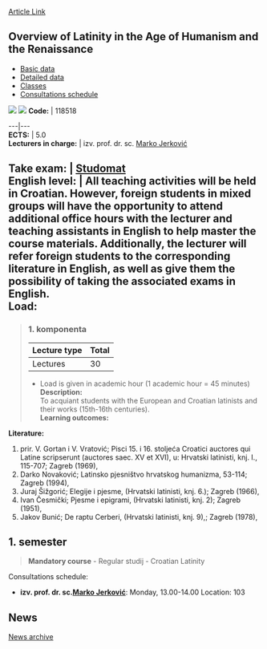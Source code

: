 [Article Link](https://www.fhs.hr/en/course/oolitaohatr)

## Overview of Latinity in the Age of Humanism and the Renaissance
  * [Basic data](https://www.fhs.hr/en/course/oolitaohatr#v1id-523809_587272_1_0 "Basic data")
  * [Detailed data](https://www.fhs.hr/en/course/oolitaohatr#v1id-523809_587272_1_1 "Detailed data")
  * [Classes](https://www.fhs.hr/en/course/oolitaohatr#v1id-523809_587272_1_2 "Classes")
  * [Consultations schedule](https://www.fhs.hr/en/course/oolitaohatr#v1id-523809_587272_1_3 "Consultations schedule")


[![](https://www.fhs.hr/img/flags/gif/hr.gif)](https://www.fhs.hr/predmet/plhr) [![](https://www.fhs.hr/img/flags/gif/gb.gif)](https://www.fhs.hr/en/course/oolitaohatr)
**Code:** |  118518  
  
---|---  
**ECTS:** |  5.0   
**Lecturers in charge:** |  izv. prof. dr. sc. [Marko Jerković](https://www.fhs.hr/staff/marko.jerkovic)   
  
**Take exam:** |  [Studomat](http://www.isvu.hr/studomat)  
**English level:** |  All teaching activities will be held in Croatian. However, foreign students in mixed groups will have the opportunity to attend additional office hours with the lecturer and teaching assistants in English to help master the course materials. Additionally, the lecturer will refer foreign students to the corresponding literature in English, as well as give them the possibility of taking the associated exams in English.   
**Load:**  
---  
> ### 1. komponenta
> | Lecture type | Total  
> ---|---  
> Lectures | 30  
> * Load is given in academic hour (1 academic hour = 45 minutes)   
**Description:**  
> To acquiant students with the European and Croatian latinists and their works (15th-16th centuries).  
**Learning outcomes:**  

  
**Literature:**  
  1. prir. V. Gortan i V. Vratović; Pisci 15. i 16. stoljeća Croatici auctores qui Latine scripserunt (auctores saec. XV et XVI), u: Hrvatski latinisti, knj. I., 115-707; Zagreb (1969), 
  2. Darko Novaković; Latinsko pjesništvo hrvatskog humanizma, 53-114; Zagreb (1994), 
  3. Juraj Šižgorić; Elegije i pjesme, (Hrvatski latinisti, knj. 6.); Zagreb (1966), 
  4. Ivan Česmički; Pjesme i epigrami, (Hrvatski latinisti, knj. 2); Zagreb (1951), 
  5. Jakov Bunić; De raptu Cerberi, (Hrvatski latinisti, knj. 9),; Zagreb (1978), 

  
**1. semester**  
---  
> **Mandatory course** - Regular studij - Croatian Latinity  
>   
Consultations schedule: 
  * **izv. prof. dr. sc.[Marko Jerković](https://www.fhs.hr/staff/marko.jerkovic)**: 
Monday, 13.00-14.00
Location: 103 


## News
[News archive](https://www.fhs.hr/en/course/oolitaohatr?@=20pwj#news_84475 "News archive")
